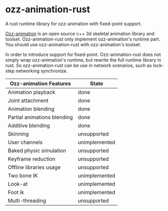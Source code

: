 # ozz-animation-rust
A rust runtime library for ozz-animation with fixed-point support.

[Ozz-animation](https://github.com/guillaumeblanc/ozz-animation) is an open source c++ 3d skeletal animation library and toolset. Ozz-animation-rust only implement ozz-animation's runtime part. You should use ozz-animation-rust with ozz-animation's toolset.

In order to introduce support for fixed-point. Ozz-animation-rust does not simply wrap ozz-animation's runtime, but rewrite the full runtime library in rust. So ozz-animation-rust can be use in network scenarios, such as lock-step networking synchronize.

| Ozz-animation Features | State |
| ------- | -------- |
| Animation playback | done |
| Joint attachment | done |
| Animation blending | done |
| Partial animations blending | done |
| Additive blending | done |
| Skinning | unsupported |
| User channels | unimplemented |
| Baked physic simulation | unsupported |
| Keyframe reduction | unsupported |
| Offline libraries usage | unsupported |
| Two bone IK | unimplemented |
| Look-at | unimplemented |
| Foot ik | unimplemented |
| Multi-threading | unsupported |
